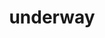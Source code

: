 ---
layout: page
title: underway
description: Hoping to launch soon~~~
img: assets/img/under_construction.jpg
importance: 3
category: Robotics
---